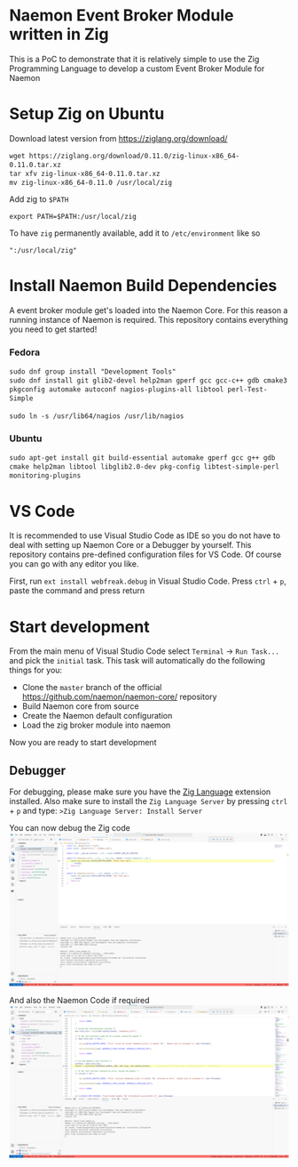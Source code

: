 # Naemon Event Broker Module written in Zig

This is a PoC to demonstrate that it is relatively simple to use the Zig Programming Language
to develop a custom Event Broker Module for Naemon

# Setup Zig on Ubuntu

Download latest version from https://ziglang.org/download/

```
wget https://ziglang.org/download/0.11.0/zig-linux-x86_64-0.11.0.tar.xz
tar xfv zig-linux-x86_64-0.11.0.tar.xz
mv zig-linux-x86_64-0.11.0 /usr/local/zig
```

Add zig to `$PATH`
```
export PATH=$PATH:/usr/local/zig
```

To have `zig` permanently available, add it to `/etc/environment` like so
```
":/usr/local/zig"
```

# Install Naemon Build Dependencies

A event broker module get's loaded into the Naemon Core. For this reason a running instance of Naemon is required.
This repository contains everything you need to get started!

### Fedora
```
sudo dnf group install "Development Tools"
sudo dnf install git glib2-devel help2man gperf gcc gcc-c++ gdb cmake3 pkgconfig automake autoconf nagios-plugins-all libtool perl-Test-Simple

sudo ln -s /usr/lib64/nagios /usr/lib/nagios
```

### Ubuntu
```
sudo apt-get install git build-essential automake gperf gcc g++ gdb cmake help2man libtool libglib2.0-dev pkg-config libtest-simple-perl monitoring-plugins
```


# VS Code

It is recommended to use Visual Studio Code as IDE so you do not have to deal with setting up Naemon Core or a Debugger by yourself.
This repository contains pre-defined configuration files for VS Code. Of course you can go with any editor you like.

First, run `ext install webfreak.debug` in Visual Studio Code. Press `ctrl` + `p`, paste the command and press return

# Start development
From the main menu of Visual Studio Code select `Terminal` -> `Run Task...` and pick the `initial` task.
This task will automatically do the following things for you:

- Clone the `master` branch of the official https://github.com/naemon/naemon-core/ repository
- Build Naemon core from source
- Create the Naemon default configuration
- Load the zig broker module into naemon

Now you are ready to start development


## Debugger

For debugging, please make sure you have the [Zig Language](https://marketplace.visualstudio.com/items?itemName=ziglang.vscode-zig) extension installed.
Also make sure to install the `Zig Language Server` by pressing `ctrl` + `p` and type: `>Zig Language Server: Install Server`

You can now debug the Zig code
![debug zig broker](/docs/debug_zig_broker.png)

And also the Naemon Code if required
![debug Naemon code](/docs/debug_naemon.png)

